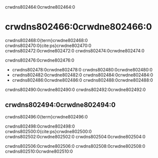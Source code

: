 crwdns802464:0crwdne802464:0
# crwdns802466:0crwdne802466:0

crwdns802468:0{term}crwdne802468:0 crwdns802470:0{cite:ps}crwdne802470:0 crwdns802472:0crwdne802472:0 crwdns802474:0crwdne802474:0

crwdns802476:0crwdne802476:0  
<!-- Welcome more examples here! -->
- crwdns802478:0crwdne802478:0 crwdns802480:0crwdne802480:0
- crwdns802482:0crwdne802482:0 crwdns802484:0crwdne802484:0
- crwdns802486:0crwdne802486:0 crwdns802488:0crwdne802488:0

crwdns802490:0crwdne802490:0 crwdns802492:0crwdne802492:0

## crwdns802494:0crwdne802494:0

crwdns802496:0{term}crwdne802496:0

crwdns802498:0crwdne802498:0 crwdns802500:0{cite:ps}crwdne802500:0 crwdns802502:0crwdne802502:0 crwdns802504:0crwdne802504:0

crwdns802506:0crwdne802506:0 crwdns802508:0crwdne802508:0 crwdns802510:0crwdne802510:0
